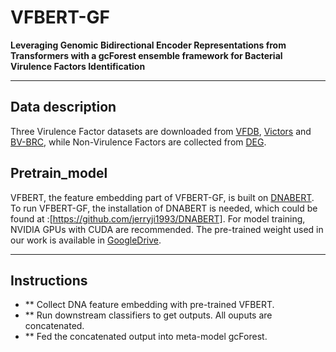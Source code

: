 # VFBERT-GF

**Leveraging Genomic Bidirectional Encoder Representations from Transformers with a gcForest ensemble framework for Bacterial Virulence Factors Identification**

---

## Data description

Three Virulence Factor datasets are downloaded from [VFDB](http://www.mgc.ac.cn/VFs/), [Victors](https://phidias.us/victors/) and [BV-BRC](https://www.bv-brc.org/), while Non-Virulence Factors are collected from [DEG](http://origin.tubic.org/deg/public/index.php). 


## Pretrain_model

VFBERT, the feature embedding part of VFBERT-GF, is built on [DNABERT](https://github.com/jerryji1993/DNABERT). To run VFBERT-GF, the installation of DNABERT is needed, which could be found at :[https://github.com/jerryji1993/DNABERT]. For model training, NVIDIA GPUs with CUDA are recommended.
The pre-trained weight used in our work is available in [GoogleDrive](https://link-to-google-drive.com).

---

## Instructions

- ** Collect DNA feature embedding with pre-trained VFBERT.
- ** Run downstream classifiers to get outputs. All ouputs are concatenated.
- ** Fed the concatenated output into meta-model gcForest.
